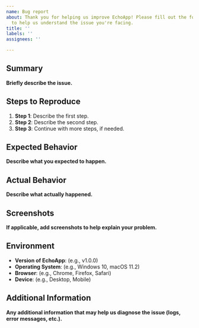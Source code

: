 ```yaml
---
name: Bug report
about: Thank you for helping us improve EchoApp! Please fill out the following details
  to help us understand the issue you're facing.
title: ''
labels: ''
assignees: ''

---
```


## Summary

**Briefly describe the issue.**

## Steps to Reproduce

1. **Step 1**: Describe the first step.
2. **Step 2**: Describe the second step.
3. **Step 3**: Continue with more steps, if needed.

## Expected Behavior

**Describe what you expected to happen.**

## Actual Behavior

**Describe what actually happened.**

## Screenshots

**If applicable, add screenshots to help explain your problem.**

## Environment

- **Version of EchoApp**: (e.g., v1.0.0)
- **Operating System**: (e.g., Windows 10, macOS 11.2)
- **Browser**: (e.g., Chrome, Firefox, Safari)
- **Device**: (e.g., Desktop, Mobile)

## Additional Information

**Any additional information that may help us diagnose the issue (logs, error messages, etc.).**
